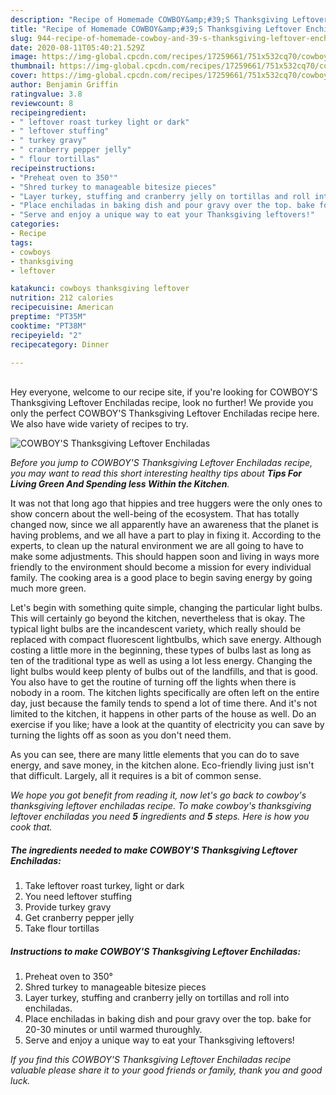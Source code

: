 ```yaml
---
description: "Recipe of Homemade COWBOY&amp;#39;S Thanksgiving Leftover Enchiladas"
title: "Recipe of Homemade COWBOY&amp;#39;S Thanksgiving Leftover Enchiladas"
slug: 944-recipe-of-homemade-cowboy-and-39-s-thanksgiving-leftover-enchiladas
date: 2020-08-11T05:40:21.529Z
image: https://img-global.cpcdn.com/recipes/17259661/751x532cq70/cowboys-thanksgiving-leftover-enchiladas-recipe-main-photo.jpg
thumbnail: https://img-global.cpcdn.com/recipes/17259661/751x532cq70/cowboys-thanksgiving-leftover-enchiladas-recipe-main-photo.jpg
cover: https://img-global.cpcdn.com/recipes/17259661/751x532cq70/cowboys-thanksgiving-leftover-enchiladas-recipe-main-photo.jpg
author: Benjamin Griffin
ratingvalue: 3.8
reviewcount: 8
recipeingredient:
- " leftover roast turkey light or dark"
- " leftover stuffing"
- " turkey gravy"
- " cranberry pepper jelly"
- " flour tortillas"
recipeinstructions:
- "Preheat oven to 350°"
- "Shred turkey to manageable bitesize pieces"
- "Layer turkey, stuffing and cranberry jelly on tortillas and roll into enchiladas."
- "Place enchiladas in baking dish and pour gravy over the top. bake for 20-30 minutes or until warmed thuroughly."
- "Serve and enjoy a unique way to eat your Thanksgiving leftovers!"
categories:
- Recipe
tags:
- cowboys
- thanksgiving
- leftover

katakunci: cowboys thanksgiving leftover 
nutrition: 212 calories
recipecuisine: American
preptime: "PT35M"
cooktime: "PT38M"
recipeyield: "2"
recipecategory: Dinner

---
```

<br>
Hey everyone, welcome to our recipe site, if you're looking for COWBOY&#39;S Thanksgiving Leftover Enchiladas recipe, look no further! We provide you only the perfect COWBOY&#39;S Thanksgiving Leftover Enchiladas recipe here. We also have wide variety of recipes to try.
<br>


![COWBOY&#39;S Thanksgiving Leftover Enchiladas](https://img-global.cpcdn.com/recipes/17259661/751x532cq70/cowboys-thanksgiving-leftover-enchiladas-recipe-main-photo.jpg)

<i>Before you jump to COWBOY&#39;S Thanksgiving Leftover Enchiladas recipe, you may want to read this short interesting healthy tips about 
<strong>Tips For Living Green And Spending less Within the Kitchen</strong>.</i>
</br>

It was not that long ago that hippies and tree huggers were the only ones to show concern about the well-being of the ecosystem. That has totally changed now, since we all apparently have an awareness that the planet is having problems, and we all have a part to play in fixing it. According to the experts, to clean up the natural environment we are all going to have to make some adjustments. This should happen soon and living in ways more friendly to the environment should become a mission for every individual family. The cooking area is a good place to begin saving energy by going much more green.

Let's begin with something quite simple, changing the particular light bulbs. This will certainly go beyond the kitchen, nevertheless that is okay. The typical light bulbs are the incandescent variety, which really should be replaced with compact fluorescent lightbulbs, which save energy. Although costing a little more in the beginning, these types of bulbs last as long as ten of the traditional type as well as using a lot less energy. Changing the light bulbs would keep plenty of bulbs out of the landfills, and that is good. You also have to get the routine of turning off the lights when there is nobody in a room. The kitchen lights specifically are often left on the entire day, just because the family tends to spend a lot of time there. And it's not limited to the kitchen, it happens in other parts of the house as well. Do an exercise if you like; have a look at the quantity of electricity you can save by turning the lights off as soon as you don't need them.

As you can see, there are many little elements that you can do to save energy, and save money, in the kitchen alone. Eco-friendly living just isn't that difficult. Largely, all it requires is a bit of common sense.


<i>We hope you got benefit from reading it, now let's go back to cowboy&#39;s thanksgiving leftover enchiladas recipe. To make cowboy&#39;s thanksgiving leftover enchiladas you need <strong>5</strong> ingredients and <strong>5</strong> steps. Here is how you cook that.
</i>

##### The ingredients needed to make COWBOY&#39;S Thanksgiving Leftover Enchiladas:

1. Take  leftover roast turkey, light or dark
1. You need  leftover stuffing
1. Provide  turkey gravy
1. Get  cranberry pepper jelly
1. Take  flour tortillas


##### Instructions to make COWBOY&#39;S Thanksgiving Leftover Enchiladas:

1. Preheat oven to 350°
1. Shred turkey to manageable bitesize pieces
1. Layer turkey, stuffing and cranberry jelly on tortillas and roll into enchiladas.
1. Place enchiladas in baking dish and pour gravy over the top. bake for 20-30 minutes or until warmed thuroughly.
1. Serve and enjoy a unique way to eat your Thanksgiving leftovers!


<i>If you find this COWBOY&#39;S Thanksgiving Leftover Enchiladas recipe valuable please share it to your good friends or family, thank you and good luck.</i>
